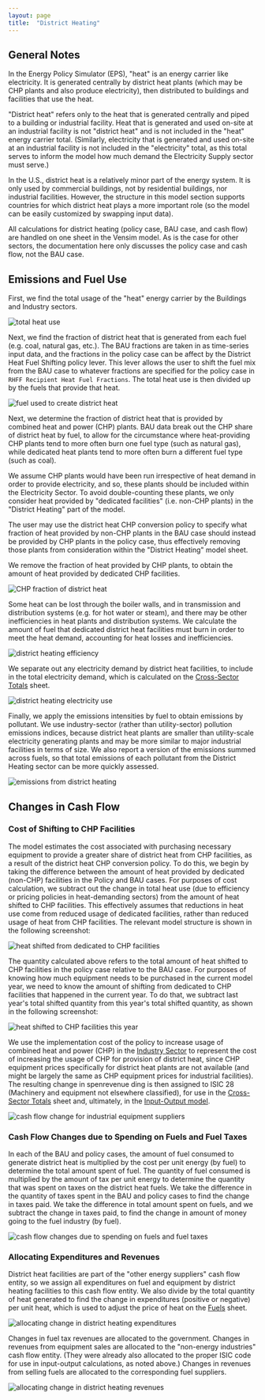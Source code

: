 ```yaml
---
layout: page
title:  "District Heating"
---
```


## General Notes

In the Energy Policy Simulator (EPS), "heat" is an energy carrier like electricity.  It is generated centrally by district heat plants (which may be CHP plants and also produce electricity), then distributed to buildings and facilities that use the heat.

"District heat" refers only to the heat that is generated centrally and piped to a building or industrial facility.  Heat that is generated and used on-site at an industrial facility is not "district heat" and is not included in the "heat" energy carrier total.  (Similarly, electricity that is generated and used on-site at an industrial facility is not included in the "electricity" total, as this total serves to inform the model how much demand the Electricity Supply sector must serve.)

In the U.S., district heat is a relatively minor part of the energy system.  It is only used by commercial buildings, not by residential buildings, nor industrial facilities.  However, the structure in this model section supports countries for which district heat plays a more important role (so the model can be easily customized by swapping input data).

All calculations for district heating (policy case, BAU case, and cash flow) are handled on one sheet in the Vensim model.  As is the case for other sectors, the documentation here only discusses the policy case and cash flow, not the BAU case.

## Emissions and Fuel Use<a name="chp"></a>

First, we find the total usage of the "heat" energy carrier by the Buildings and Industry sectors.

![total heat use](district-heating-TotHeatUse.png)

Next, we find the fraction of district heat that is generated from each fuel (e.g. coal, natural gas, etc.).  The BAU fractions are taken in as time-series input data, and the fractions in the policy case can be affect by the District Heat Fuel Shifting policy lever.  This lever allows the user to shift the fuel mix from the BAU case to whatever fractions are specified for the policy case in `RHFF Recipient Heat Fuel Fractions`.  The total heat use is then divided up by the fuels that provide that heat.

![fuel used to create district heat](district-heating-FuelUse.png)

Next, we determine the fraction of district heat that is provided by combined heat and power (CHP) plants.  BAU data break out the CHP share of district heat by fuel, to allow for the circumstance where heat-providing CHP plants tend to more often burn one fuel type (such as natural gas), while dedicated heat plants tend to more often burn a different fuel type (such as coal).

We assume CHP plants would have been run irrespective of heat demand in order to provide electricity, and so, these plants should be included within the Electricity Sector.  To avoid double-counting these plants, we only consider heat provided by "dedicated facilities" (i.e. non-CHP plants) in the "District Heating" part of the model.

The user may use the district heat CHP conversion policy to specify what fraction of heat provided by non-CHP plants in the BAU case should instead be provided by CHP plants in the policy case, thus effectively removing those plants from consideration within the "District Heating" model sheet.

We remove the fraction of heat provided by CHP plants, to obtain the amount of heat provided by dedicated CHP facilities.

![CHP fraction of district heat](district-heating-CHPFraction.png)

Some heat can be lost through the boiler walls, and in transmission and distribution systems (e.g. for hot water or steam), and there may be other inefficiencies in heat plants and distribution systems.  We calculate the amount of fuel that dedicated district heat facilities must burn in order to meet the heat demand, accounting for heat losses and inefficiencies.

![district heating efficiency](district-heating-Efficiency.png)

We separate out any electricity demand by district heat facilities, to include in the total electricity demand, which is calculated on the [Cross-Sector Totals](cross-sector-totals.html) sheet.

![district heating electricity use](district-heating-ElectricityUse.png)

Finally, we apply the emissions intensities by fuel to obtain emissions by pollutant.  We use industry-sector (rather than utility-sector) pollution emissions indices, because district heat plants are smaller than utility-scale electricity generating plants and may be more similar to major industrial facilities in terms of size.  We also report a version of the emissions summed across fuels, so that total emissions of each pollutant from the District Heating sector can be more quickly assessed.

![emissions from district heating](district-heating-Emissions.png)

## Changes in Cash Flow

### Cost of Shifting to CHP Facilities

The model estimates the cost associated with purchasing necessary equipment to provide a greater share of district heat from CHP facilities, as a result of the district heat CHP conversion policy.  To do this, we begin by taking the difference between the amount of heat provided by dedicated (non-CHP) facilities in the Policy and BAU cases.  For purposes of cost calculation, we subtract out the change in total heat use (due to efficiency or pricing policies in heat-demanding sectors) from the amount of heat shifted to CHP facilities.  This effectively assumes that reductions in heat use come from reduced usage of dedicated facilities, rather than reduced usage of heat from CHP facilities.  The relevant model structure is shown in the following screenshot:

![heat shifted from dedicated to CHP facilities](district-heating-HeatShiftedToCHP.png)

The quantity calculated above refers to the total amount of heat shifted to CHP facilities in the policy case relative to the BAU case.  For purposes of knowing how much equipment needs to be purchased in the current model year, we need to know the amount of shifting from dedicated to CHP facilities that happened in the current year.  To do that, we subtract last year's total shifted quantity from this year's total shifted quantity, as shown in the following screenshot:

![heat shifted to CHP facilities this year](district-heating-ThisYearHeatShifted.png)

We use the implementation cost of the policy to increase usage of combined heat and power (CHP) in the [Industry Sector](industry-ag-main.html) to represent the cost of increasing the usage of CHP for provision of district heat, since CHP equipment prices specifically for district heat plants are not available (and might be largely the same as CHP equipment prices for industrial facilities).  The resulting change in spenrevenue ding is then assigned to ISIC 28 (Machinery and equipment not elsewhere classified), for use in the [Cross-Sector Totals](cross-sector-totals.html) sheet and, ultimately, in the [Input-Output model](io-model.html).

![cash flow change for industrial equipment suppliers](district-heating-EqptSupplierCash.png)

### Cash Flow Changes due to Spending on Fuels and Fuel Taxes

In each of the BAU and policy cases, the amount of fuel consumed to generate district heat is multiplied by the cost per unit energy (by fuel) to determine the total amount spent of fuel.  The quantity of fuel consumed is multiplied by the amount of tax per unit energy to determine the quantity that was spent on taxes on the district heat fuels.  We take the difference in the quantity of taxes spent in the BAU and policy cases to find the change in taxes paid.  We take the difference in total amount spent on fuels, and we subtract the change in taxes paid, to find the change in amount of money going to the fuel industry (by fuel).

![cash flow changes due to spending on fuels and fuel taxes](district-heating-FuelCost.png)

### Allocating Expenditures and Revenues

District heat facilities are part of the "other energy suppliers" cash flow entity, so we assign all expenditures on fuel and equipment by district heating facilities to this cash flow entity.  We also divide by the total quantity of heat generated to find the change in expenditures (positive or negative) per unit heat, which is used to adjust the price of heat on the [Fuels](fuels.html) sheet.

![allocating change in district heating expenditures](district-heating-AllocatingExpenditures.png)

Changes in fuel tax revenues are allocated to the government.  Changes in revenues from equipment sales are allocated to the "non-energy industries" cash flow entity.  (They were already also allocated to the proper ISIC code for use in input-output calculations, as noted above.)  Changes in revenues from selling fuels are allocated to the corresponding fuel suppliers.

![allocating change in district heating revenues](district-heating-AllocatingRevenues.png)
